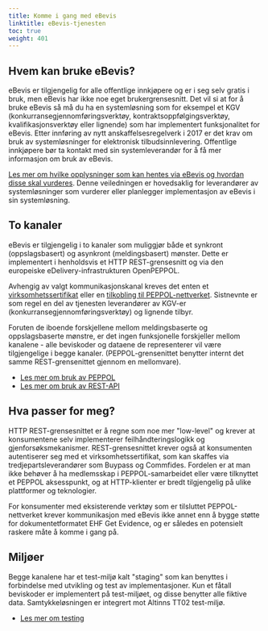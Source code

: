 ```yaml
---
title: Komme i gang med eBevis
linktitle: eBevis-tjenesten
toc: true
weight: 401
---
```


## Hvem kan bruke eBevis?

eBevis er tilgjengelig for alle offentlige innkjøpere og er i seg selv gratis i bruk, men eBevis har ikke noe eget brukergrensesnitt. Det vil si at for å bruke eBevis så må du ha en systemløsning som for eksempel et KGV (konkurransegjennomføringsverktøy, kontraktsoppfølgingsverktøy, kvalifikasjonsverktøy eller lignende) som har implementert funksjonalitet for eBevis. Etter innføring av nytt anskaffelsesregelverk i 2017 er det krav om bruk av systemløsninger for elektronisk tilbudsinnlevering. Offentlige innkjøpere bør ta kontakt med sin systemleverandør for å få mer informasjon om bruk av eBevis.

[Les mer om hvilke opplysninger som kan hentes via eBevis og hvordan disse skal vurderes](https://www.anskaffelser.no/anskaffelsesprosessen/anskaffelsesprosessen-steg-steg/konkurransegjennomforing/velge-tilbud-og-innga-avtale/vurdere-kvalifikasjoner/ebevis).
Denne veiledningen er hovedsaklig for leverandører av systemløsninger som vurderer eller planlegger implementasjon av eBevis i sin systemløsning.

## To kanaler

eBevis er tilgjengelig i to kanaler som muliggjør både et synkront (oppslagsbasert) og asynkront (meldingsbasert) mønster. Dette er implementert i henholdsvis et HTTP REST-grensesnitt og via den europeiske eDelivery-infrastrukturen OpenPEPPOL.

Avhengig av valgt kommunikasjonskanal kreves det enten et [virksomhetssertifikat](../bruke-rest-api/#autentisering-og-autorisasjon) eller en [tilkobling til PEPPOL-nettverket](../bruke-gjennom-peppol). Sistnevnte er som regel en del av tjenesten leverandører av KGV-er (konkurransegjennomføringsverktøy) og lignende tilbyr.

Foruten de iboende forskjellene mellom meldingsbaserte og oppslagsbaserte mønstre, er det ingen funksjonelle forskjeller mellom kanalene - alle beviskoder og dataene de representerer vil være tilgjengelige i begge kanaler. (PEPPOL-grensenittet benytter internt det samme REST-grensenittet gjennom en mellomvare).

* [Les mer om bruk av PEPPOL](../docs/utviklingsguider/data.altinn.no/ebevis/bruke-gjennom-peppol/)
* [Les mer om bruk av REST-API](../docs/utviklingsguider/data.altinn.no/ebevis/bruke-rest-api/)

## Hva passer for meg?

HTTP REST-grensesnittet er å regne som noe mer "low-level" og krever at konsumentene selv implementerer feilhåndteringslogikk og gjenforsøksmekanismer. REST-grensesnittet krever også at konsumenten autentiserer seg med et virksomhetssertifikat, som kan skaffes via tredjepartsleverandører som Buypass og Commfides. Fordelen er at man ikke behøver å ha medlemsskap i PEPPOL-samarbeidet eller være tilknyttet et PEPPOL aksesspunkt, og at HTTP-klienter er bredt tilgjengelig på ulike plattformer og teknologier.

For konsumenter med eksisterende verktøy som er tilsluttet PEPPOL-nettverket krever kommunikasjon med eBevis ikke annet enn å bygge støtte for dokumentetformatet EHF Get Evidence, og er således en potensielt raskere måte å komme i gang på.

## Miljøer

Begge kanalene har et test-miljø kalt "staging" som kan benyttes i forbindelse med utvikling og test av implementasjoner. Kun et fåtall beviskoder er implementert på test-miljøet, og disse benytter alle fiktive data. Samtykkeløsningen er integrert mot Altinns TT02 test-miljø.

* [Les mer om testing](../../data.altinn.no/ebevis/testing/)
